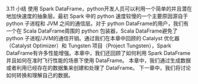 
3.11 小结
使用 Spark DataFrame，python开发人员可以利用一个简单的并且潜在地加快速度的抽象层。最初 Spark 中的 python 速度较慢的一个主要原因源自于 python 子进程和 JVM 之间的通信层。对于 python DataFrame的用户，我们有一个在 Scala DataFrame周围的 python 包装器，Scala DataFrame避免了 python 子进程/JVM的通信开销。通过我们在本章中回顾的 Catalyst 优化器（Catalyst Optimizer）和 Tungsten 项目（Project Tungsten），Spark DataFrame有许多性能增强。本章中，我们还回顾了如何利用 Spark DataFrame并且如何在准时飞行性能的场景下使用 DataFrame。
本章中，我们通过生成数据或者利用已经存在的数据集来创建和处理了 DataFrame。
下一章中，我们将讨论如何转换和理解自己的数据。
